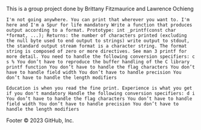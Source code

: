 

This is a group project done by Brittany Fitzmaurice and Lawrence Ochieng

    I'm not going anywhere. You can print that wherever you want to. I'm here and I'm a Spur for life mandatory Write a function that produces output according to a format. Prototype: int _printf(const char *format, ...); Returns: the number of characters printed (excluding the null byte used to end output to strings) write output to stdout, the standard output stream format is a character string. The format string is composed of zero or more directives. See man 3 printf for more detail. You need to handle the following conversion specifiers: c s % You don’t have to reproduce the buffer handling of the C library printf function You don’t have to handle the flag characters You don’t have to handle field width You don’t have to handle precision You don’t have to handle the length modifiers

    Education is when you read the fine print. Experience is what you get if you don't mandatory Handle the following conversion specifiers: d i You don’t have to handle the flag characters You don’t have to handle field width You don’t have to handle precision You don’t have to handle the length modifiers

Footer
© 2023 GitHub, Inc. 
